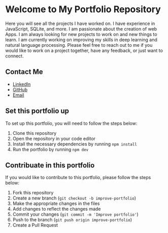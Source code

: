 # Welcome to My Portfolio Repository

Here you will see all the projects I have worked on. I have experience in JavaScript, SQLite, and more. I am passionate about the creation of web Apps. I am always looking for new projects to work on and new things to learn. I am currently working on improving my skills in deep learning and natural language processing. Please feel free to reach out to me if you would like to work on a project together, have any feedback, or just want to connect.

## Contact Me

- [LinkedIn](https://www.linkedin.com/in/TomasKorzusehec)
- [GitHub](https://github.com/tomikorzu)
- [Email](mailto:tomykorzu@icloud.com)

## Set this portfolio up

To set up this portfolio, you will need to follow the steps below:

1. Clone this repository
2. Open the repository in your code editor
3. Install the necessary dependencies by running `npm install`
4. Run the portfolio by running `npm dev`

## Contribuate in this portfolio

If you would like to contribute to this portfolio, please follow the steps below:

1. Fork this repository
2. Create a new branch (`git checkout -b improve-portfolio`)
3. Make the appropriate changes in the files
4. Add changes to reflect the changes made
5. Commit your changes (`git commit -m 'Improve portfolio'`)
6. Push to the branch (`git push origin improve-portfolio`)
7. Create a Pull Request
